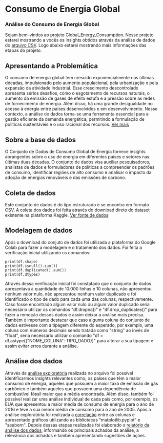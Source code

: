 # Consumo de Energia Global
### Análise do Consumo de Energia Global

Sejam bem-vindos ao projeto Global_Energy_Consumption. Nesse projeto estarei mostrando a vocês os insights obtidos através da análise de dados do [arquivo CSV](https://github.com/Rafael-Leandro/Global_Energy_Consumption/blob/main/global_energy_consumption.csv).
Logo abaixo estarei mostrando mais informações das etapas do projeto.

## Apresentando a Problemática
O consumo de energia global tem crescido exponencialmente nas últimas décadas, impulsionado pelo aumento populacional, pela urbanização e pela expansão da atividade industrial. Esse crescimento descontrolado apresenta sérios desafios, como o esgotamento de recursos naturais, o aumento da emissão de gases de efeito estufa e a pressão sobre as redes de fornecimento de energia. Além disso, há uma grande desigualdade no acesso à energia entre países desenvolvidos e em desenvolvimento. Nesse contexto, a análise de dados torna-se uma ferramenta essencial para a gestão eficiente da demanda energética, permitindo a formulação de políticas sustentáveis e o uso racional dos recursos. [Ver mais](https://github.com/Rafael-Leandro/Global_Energy_Consumption/blob/main/Problem%C3%A1tica%20-%20Consumo%20Global%20de%20Energia.pdf)

## Sobre a base de dados
O Conjunto de Dados de Consumo Global de Energia fornece insights abrangentes sobre o uso de energia em diferentes países e setores nas últimas duas décadas. O conjunto de dados visa auxiliar pesquisadores, analistas de dados e formuladores de políticas a compreender os padrões de consumo, identificar regiões de alto consumo e analisar o impacto da adoção de energias renováveis e das emissões de carbono.

## Coleta de dados
Este conjunto de dados é do tipo estruturado e se encontra em formato CSV. A coleta dos dados foi feita através do download direto do dataset existente na plataforma Kaggle. [Ver fonte de dados](https://www.kaggle.com/datasets/atharvasoundankar/global-energy-consumption-2000-2024/data)

## Modelagem de dados
Após o download do conjuto de dados foi utilizada a plataforma do Google Colab para fazer a modelagem e o tratamento dos dados. 
Foi feita a verificação inicial utilizando os comandos:
```
print(df.shape)
print(df.isnull().sum())
print(df.duplicated().sum())
print(df.dtypes)
```
Através dessa verificação inicial foi constatado que o conjunto de dados apresentava a quantidade de 10.000 linhas e 10 colunas, não apresentou nenhum valor nulo, não apresentou nenhum valor duplicado e foi identificado o tipo de dado para cada uma das colunas, respectivamente. Caso fosse encontrado algum valor nulo ou algum valor duplicado seria necessário utilizar os comandos "df.dropna()" e "df.drop_duplicates()" para fazer a remoção desses dados e assim deixar a análise mais precisa. Também é importante destacar que caso alguma coluna do conjunto de dados estivesse com a tipagem diferente do esperado, por exemplo, uma coluna com números decimais sendo tratada como "string" ao invés de "float", seria necessário utilizar o comando "df = df.astype({"NOME_COLUNA": TIPO_DADO})" para alterar a sua tipagem e assim evitar erros durante a análise.

## Análise dos dados
Através da [análise exploratória](https://github.com/Rafael-Leandro/Global_Energy_Consumption/blob/main/An%C3%A1lise%20Explorat%C3%B3ria%20-%20EDA.ipynb) realizada no arquivo foi possível identificarmos insights relevantes como, os países que têm o maior consumo de energia, aqueles que possuem a maior taxa de emissão de gás carbônico e também aqueles que possuem uma dependência de combustível fóssil maior que a média encontrada. Além disso, também foi possível realizar uma análise individual de cada país como, por exemplo, os EUA que apresentou a maior média de consumo de energia para o ano de 2016 e teve a sua menor média de consumo para o ano de 2005. Após a análise exploratória foi realizada a [correlação](https://github.com/Rafael-Leandro/Global_Energy_Consumption/blob/main/Correla%C3%A7%C3%B5es.ipynb) entre as colunas e apresentado gráficos utilizando as bibliotecas "matplotlib.pyplot" e "seaborn". Depois dessas etapas realizadas foi elaborado o [relatório da análise dos dados](https://github.com/Rafael-Leandro/Global_Energy_Consumption/blob/main/Relat%C3%B3rio%20da%20An%C3%A1lise%20de%20Dados.pdf), informando os principais achados da análise, a relevância dos achados e também apresentando sugestões de ações.
